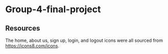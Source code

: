 # Group-4-final-project

## Resources

The home, about us, sign up, login, and logout icons were all sourced from <https://icons8.com/icons>.
